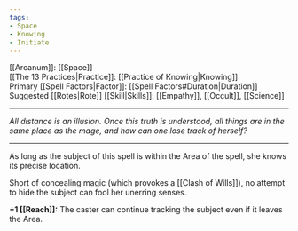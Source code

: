 ```yaml
---
tags:
- Space
- Knowing
- Initiate
---
```


[[Arcanum]]: [[Space]]\
[[The 13 Practices|Practice]]: [[Practice of Knowing|Knowing]]\
Primary [[Spell Factors|Factor]]: [[Spell Factors#Duration|Duration]]\
Suggested [[Rotes|Rote]] [[Skill|Skills]]: [[Empathy]], [[Occult]], [[Science]]

---

_All distance is an illusion. Once this truth is understood, all things are in the same place as the mage, and how can one lose track of herself?_

---

As long as the subject of this spell is within the Area of the spell, she knows its precise location.

Short of concealing magic (which provokes a [[Clash of Wills]]), no attempt to hide the subject can fool her unerring senses.

**+1 [[Reach]]:** The caster can continue tracking the subject even if it leaves the Area.